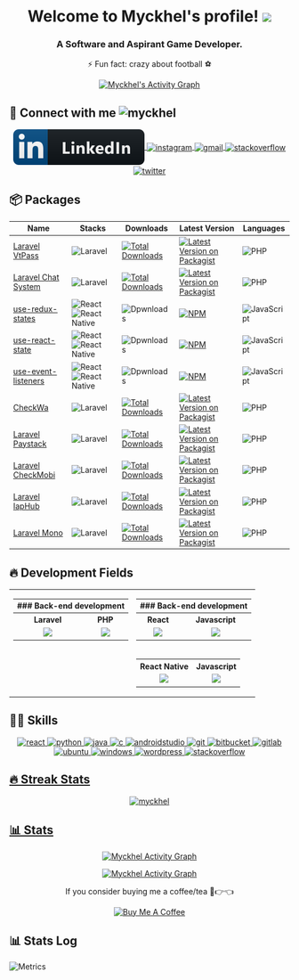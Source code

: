 <h1 align="center">
  Welcome to Myckhel's profile!
  <img src="https://media.giphy.com/media/hvRJCLFzcasrR4ia7z/giphy.gif" width="28">
</h1>

<h3 align="center">A Software and Aspirant Game Developer.</h3>

<!--p align="center"> 💼 Working at <a href="https://github.com/whatsnum">WhatsNum</a> </p--> 
<p align="center"> ⚡ Fun fact: crazy about football ⚽ </p>


<p align="center">
  <a href="https://github-readme-stats.vercel.app/api/top-langs/?username=myckhel&theme=radical&langs_count=6&layout=compact"><img alt="Myckhel's Activity Graph" src="https://github-readme-stats.vercel.app/api/top-langs/?username=myckhel&theme=radical&langs_count=6&layout=compact" /></a>
 </p>
<h2>🔌 Connect with me <img src="https://komarev.com/ghpvc/?username=myckhel&label=Profile%20views&color=0e75b6&style=flat" alt="myckhel" /></h2>

<p align="center">
  <a href="https://www.linkedin.com/in/myckhel/">
    <img align="center" src="https://github.com/ryihan/ryihan-material/blob/main/Icon/linkedin.svg" alt="linkedin" />
  </a>
  <a href="https://instagram.com/myckhels">
    <img align="center" src="https://github.com/keikomori/icons-badges/blob/master/badges/Instagram/instagram.svg" alt="instagram" />
  </a>
  <a href="mailto:myckhel123@gmail.com">
    <img align="center" src="https://github.com/keikomori/icons-badges/blob/master/badges/Gmail/gmail.svg" alt="gmail" />
  </a>
  <a href="https://stackoverflow.com/users/9241085/myckhel">
    <img align="center" src="https://github.com/keikomori/icons-badges/blob/master/badges/Stackoverflow/stackoverflow.svg" alt="stackoverflow" />
  </a>
  <a href="https://twitter.com/myckhelz">
    <img align="center" src="https://github.com/keikomori/icons-badges/blob/master/badges/Twitter/twitter.svg" alt="twitter" />
  </a>
</p>

<h2> 📦 Packages</h2>

| Name  | Stacks | Downloads | Latest Version | Languages |
| ------------- | ------------- | ---- | --- | --- |
| [Laravel VtPass][vt-link] | ![Laravel][laravel-badge] | [![Total Downloads][ico-downloads-vt]][link-downloads-vt] | [![Latest Version on Packagist][ico-version-vt]][link-packagist-vt] | ![PHP][php-badge]
| [Laravel Chat System][lcs-link] | ![Laravel][laravel-badge] | [![Total Downloads][ico-downloads-lcs]][link-downloads-lcs] | [![Latest Version on Packagist][ico-version-lcs]][link-packagist-lcs] | ![PHP][php-badge]
| [use-redux-states](https://github.com/myckhel/use-redux-states) | ![React][react-badge] ![React Native][react-native-badge] | ![Dpwnloads](https://img.shields.io/npm/dy/use-redux-states?style=flat-square) | [![NPM](https://img.shields.io/npm/v/use-redux-states.svg)][shield-urs] | ![JavaScript][js-badge]
| [use-react-state](https://github.com/myckhel/use-react-state) | ![React][react-badge] ![React Native][react-native-badge] | ![Dpwnloads](https://img.shields.io/npm/dy/use-react-state?style=flat-square) | [![NPM](https://img.shields.io/npm/v/use-react-state.svg)][shield-urecs] | ![JavaScript][js-badge]
| [use-event-listeners](https://github.com/myckhel/use-event-listeners) | ![React][react-badge] ![React Native][react-native-badge] | ![Dpwnloads](https://img.shields.io/npm/dy/use-event-listeners?style=flat-square) | [![NPM](https://img.shields.io/npm/v/use-event-listeners.svg)][shield-uel] | ![JavaScript][js-badge]
| [CheckWa][cw-link] | ![Laravel][laravel-badge] | [![Total Downloads][ico-downloads-cw]][link-downloads-cw] | [![Latest Version on Packagist][ico-version-cw]][link-packagist-cw] | ![PHP][php-badge]
| [Laravel Paystack][lps-link] | ![Laravel][laravel-badge] | [![Total Downloads][ico-downloads-lps]][link-downloads-lps] | [![Latest Version on Packagist][ico-version-lps]][link-packagist-lps] | ![PHP][php-badge]
| [Laravel CheckMobi][lcm-link] | ![Laravel][laravel-badge] | [![Total Downloads][ico-downloads-lcm]][link-downloads-lcm] | [![Latest Version on Packagist][ico-version-lcm]][link-packagist-lcm] | ![PHP][php-badge]
| [Laravel IapHub][lih-link] | ![Laravel][laravel-badge] | [![Total Downloads][ico-downloads-lih]][link-downloads-lih] | [![Latest Version on Packagist][ico-version-lih]][link-packagist-lih] | ![PHP][php-badge]
| [Laravel Mono][lmo-link] | ![Laravel][laravel-badge] | [![Total Downloads][ico-downloads-lmo]][link-downloads-lmo] | [![Latest Version on Packagist][ico-version-lmo]][link-packagist-lmo] | ![PHP][php-badge]

<h2>🔥 Development Fields</h2>

<table align="center">
  <tr>
    <td>
      <table>
        <tr>
          <th colspan="2" align="center">### Back-end development</th>
        </tr>
        <tr>
          <th align="center">Laravel</th>
          <th align="center">PHP</th>
        </tr>
        <tr>
          <td align="center">
            <img
              src="https://upload.wikimedia.org/wikipedia/commons/thumb/9/9a/Laravel.svg/1200px-Laravel.svg.png"
              height="60"
            />
          </td>
          <td align="center">
            <img
              src="https://i0.wp.com/phpmagazine.net/wp-content/uploads/2020/09/php8.png?fit=420%2C206&ssl=1"
              height="60"
            />
          </td>
        </tr>
      </table>
    </td>
    <td>
      <table>
        <tr>
          <th colspan="2" align="center">### Back-end development</th>
        </tr>
        <tr>
          <th align="center">React</th>
          <th align="center">Javascript</th>
        </tr>
        <tr>
          <td align="center">
            <img
              src="https://upload.wikimedia.org/wikipedia/commons/a/a7/React-icon.svg"
              height="60"
            />
          </td>
          <td align="center">
            <img
              src="https://upload.wikimedia.org/wikipedia/commons/9/99/Unofficial_JavaScript_logo_2.svg"
              height="60"
            />
          </td>
        </tr>
      </table>
    </td>
  </tr>
  <tr>
    <td></td>
    <td>
      <table>
        <tr>
          <th align="center">React Native</th>
          <th align="center">Javascript</th>
        </tr>
        <tr>
          <td align="center">
            <img
              src="https://upload.wikimedia.org/wikipedia/commons/1/18/React_Native_Logo.png"
              height="60"
            />
          </td>
          <td align="center">
            <img
              src="https://upload.wikimedia.org/wikipedia/commons/9/99/Unofficial_JavaScript_logo_2.svg"
              height="60"
            />
          </td>
        </tr>
      </table>
    </td>
  </tr>
</table>


<h2>👩‍💻 Skills</h2>

<p align="center">
  <a href="https://www.reactjs.org"><img src="https://github.com/keikomori/icons-badges/blob/master/icons/React/react.svg" alt="react" width="40" height="40"/>
  <a href="https://www.python.org"><img src="https://github.com/keikomori/icons-badges/blob/master/icons/Python/python.svg" alt="python" width="40" height="40"/>
  <a href="https://www.java.com"><img src="https://github.com/keikomori/icons-badges/blob/master/icons/Java/java.png" alt="java" width="40" height="40"/>
  <a href="https://www.learn-c.org"><img src="https://github.com/keikomori/icons-badges/blob/master/icons/C/c.svg" alt="c" width="40" height="40"/>
  <a href="https://developer.android.com/studio/"><img src="https://github.com/keikomori/icons-badges/blob/master/icons/Android/android.svg" alt="androidstudio" width="40" height="40"/>
  <a href="https://git-scm.com/"><img src="https://github.com/keikomori/icons-badges/blob/master/icons/Git/git.svg" alt="git" width="40" height="40"/>
  <a href="https://bitbucket.org/"><img src="https://github.com/keikomori/icons-badges/blob/master/icons/Bitbucket/bitbucket.svg" alt="bitbucket" width="40" height="40"/>
  <a href="https://gitlab.com/"><img src="https://github.com/keikomori/icons-badges/blob/master/icons/GitLab/gitlab.svg" alt="gitlab" width="40" height="40"/>
  <a href="https://ubuntu.com/"><img src="https://github.com/keikomori/icons-badges/blob/master/icons/Ubuntu/ubuntu.svg" alt="ubuntu" width="40" height="40"/>
  <a href="https://www.microsoft.com/pt-br/windows/"><img src="https://github.com/keikomori/icons-badges/blob/master/icons/Windows/windows.svg" alt="windows" width="40" height="40"/>
  <a href="https://br.wordpress.org/"><img src="https://github.com/keikomori/icons-badges/blob/master/icons/WordPress/wordpress.svg" alt="wordpress" width="40" height="40"/>
    <a href="https://stackoverflow.com/"><img src="https://github.com/keikomori/icons-badges/blob/master/icons/Stackoverflow/stackoverflow.svg" alt="stackoverflow" width="40" height="40"/>
</p>
    
    
<h2>🔥 Streak Stats</h2>

<p align="center">
  <img src="http://github-readme-streak-stats.herokuapp.com?user=myckhel&theme=dracula" alt="myckhel" />
</p>

<h2>📊 Stats</h2>
    
<p align="center">
<a href="https://github.com/ashutosh00710/github-readme-activity-graph"><img alt="Myckhel Activity Graph" src="https://activity-graph.herokuapp.com/graph?username=myckhel&bg_color=1F222E&color=F8D866&line=F85D7F&point=FFFFFF&hide_border=true" /></a>
</p>


<p align="center">
<a  href="https://github-readme-stats.vercel.app/api?username=myckhel&count_private=true&show_icons=true&theme=radical"><img alt="Myckhel Activity Graph" src="https://github-readme-stats.vercel.app/api?username=myckhel&count_private=true&show_icons=true&theme=radical" /></a>
  
</p>

<p align="center"> If you consider buying me a coffee/tea 🥺👉👈 </p>
<p align="center">
  <a href="https://ko-fi.com/myckhel" target="_blank"><img src="https://uploads-ssl.webflow.com/5c14e387dab576fe667689cf/5caafce41aed36753f715673_support_buyme.gif" alt="Buy Me A Coffee" width="150" ></a>
</p>
    
<h2>📊 Stats Log</h2>

![Metrics](https://metrics.lecoq.io/myckhel?template=classic&isocalendar=1&languages=1&stars=1&followup=1&people=1&projects=1&code=1&activity=1&achievements=1&discussions=1&gists=1&introduction=1&pagespeed=1&stackoverflow=1&tweets=1&lines=1&isocalendar.duration=half-year&languages.limit=8&languages.threshold=0%25&languages.colors=github&languages.sections=most-used&languages.indepth=false&languages.analysis.timeout=15&languages.categories=markup%2C%20programming&languages.recent.categories=markup%2C%20programming&languages.recent.load=300&languages.recent.days=14&stars.limit=4&followup.sections=repositories&followup.indepth=false&people.limit=24&people.identicons=false&people.identicons.hide=false&people.size=28&people.types=followers%2C%20following&people.shuffle=false&projects.limit=4&projects.descriptions=false&code.lines=12&code.load=400&code.days=3&code.visibility=public&activity.limit=5&activity.load=300&activity.days=14&activity.visibility=all&activity.timestamps=false&activity.filter=all&achievements.threshold=C&achievements.secrets=true&achievements.display=detailed&achievements.limit=0&discussions.categories=true&discussions.categories.limit=0&introduction.title=true&pagespeed.url=.user.website&pagespeed.detailed=false&pagespeed.screenshot=false&stackoverflow.user=9241085&stackoverflow.sections=answers-top%2C%20questions-recent&stackoverflow.limit=2&stackoverflow.lines=4&stackoverflow.lines.snippet=2&tweets.attachments=false&tweets.limit=2&tweets.user=.user.twitter&config.timezone=Africa%2FLagos)
    
[ico-version-vt]: https://img.shields.io/packagist/v/myckhel/laravel-vtpass.svg?style=flat-square
[ico-downloads-vt]: https://img.shields.io/packagist/dt/myckhel/laravel-vtpass.svg?style=flat-square
[link-packagist-vt]: https://packagist.org/packages/myckhel/laravel-vtpass
[link-downloads-vt]: https://packagist.org/packages/myckhel/laravel-vtpass
[vt-link]: https://github.com/myckhel/laravel-vtpass
    
[ico-version-lcs]: https://img.shields.io/packagist/v/myckhel/laravel-chat-system.svg?style=flat-square
[ico-downloads-lcs]: https://img.shields.io/packagist/dt/myckhel/laravel-chat-system.svg?style=flat-square
[link-packagist-lcs]: https://packagist.org/packages/myckhel/laravel-chat-system
[link-downloads-lcs]: https://packagist.org/packages/myckhel/laravel-chat-system
[lcs-link]: https://github.com/myckhel/laravel-chat-system

[ico-version-lps]: https://img.shields.io/packagist/v/myckhel/laravel-paystack.svg?style=flat-square
[ico-downloads-lps]: https://img.shields.io/packagist/dt/myckhel/laravel-paystack.svg?style=flat-square
[link-packagist-lps]: https://packagist.org/packages/myckhel/laravel-paystack
[link-downloads-lps]: https://packagist.org/packages/myckhel/laravel-paystack
[lps-link]: https://github.com/myckhel/laravel-paystack
    
[ico-version-lcm]: https://img.shields.io/packagist/v/myckhel/checkmobi.svg?style=flat-square
[ico-downloads-lcm]: https://img.shields.io/packagist/dt/myckhel/checkmobi.svg?style=flat-square
[link-packagist-lcm]: https://packagist.org/packages/myckhel/checkmobi
[link-downloads-lcm]: https://packagist.org/packages/myckhel/checkmobi
[lcm-link]: https://github.com/myckhel/laravel-checkmobi
    
[ico-version-lih]: https://img.shields.io/packagist/v/myckhel/laravel-iaphub.svg?style=flat-square
[ico-downloads-lih]: https://img.shields.io/packagist/dt/myckhel/laravel-iaphub.svg?style=flat-square
[link-packagist-lih]: https://packagist.org/packages/myckhel/laravel-iaphub
[link-downloads-lih]: https://packagist.org/packages/myckhel/laravel-iaphub
[lih-link]: https://github.com/myckhel/laravel-iaphub
    
[ico-version-lmo]: https://img.shields.io/packagist/v/myckhel/laravel-mono.svg?style=flat-square
[ico-downloads-lmo]: https://img.shields.io/packagist/dt/myckhel/laravel-mono.svg?style=flat-square
[link-packagist-lmo]: https://packagist.org/packages/myckhel/laravel-mono
[link-downloads-lmo]: https://packagist.org/packages/myckhel/laravel-mono
[lmo-link]: https://github.com/myckhel/laravel-mono
    
[shield-urs]: https://img.shields.io/npm/v/use-redux-states.svg
    
[shield-urecs]: https://img.shields.io/npm/v/use-react-state.svg
    
[shield-uel]: https://img.shields.io/npm/v/use-event-listeners.svg

[ico-version-cw]: https://img.shields.io/packagist/v/myckhel/checkwa.svg?style=flat-square
[ico-downloads-cw]: https://img.shields.io/packagist/dt/myckhel/checkwa.svg?style=flat-square
[link-packagist-cw]: https://packagist.org/packages/myckhel/checkwa
[link-downloads-cw]: https://packagist.org/packages/myckhel/checkwa
[cw-link]: https://github.com/myckhel/checkwa
    
[laravel-badge]: https://img.shields.io/badge/laravel-%23FF2D20.svg?style=for-the-badge&logo=laravel&logoColor=white
[react-native-badge]: https://img.shields.io/badge/react_native-%2320232a.svg?style=for-the-badge&logo=react&logoColor=%2361DAFB
[react-badge]: https://img.shields.io/badge/react-%2320232a.svg?style=for-the-badge&logo=react&logoColor=%2361DAFB
[php-badge]: https://img.shields.io/badge/php-%23777BB4.svg?style=for-the-badge&logo=php&logoColor=white
[js-badge]: https://img.shields.io/badge/javascript-%23323330.svg?style=for-the-badge&logo=javascript&logoColor=%23F7DF1E
